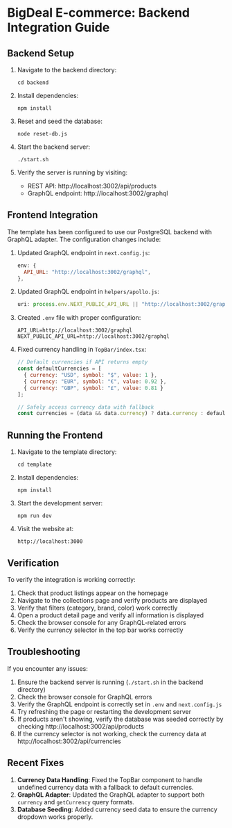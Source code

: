 # BigDeal E-commerce: Backend Integration Guide

## Backend Setup

1. Navigate to the backend directory:
   ```
   cd backend
   ```

2. Install dependencies:
   ```
   npm install
   ```

3. Reset and seed the database:
   ```
   node reset-db.js
   ```

4. Start the backend server:
   ```
   ./start.sh
   ```

5. Verify the server is running by visiting:
   - REST API: http://localhost:3002/api/products
   - GraphQL endpoint: http://localhost:3002/graphql

## Frontend Integration

The template has been configured to use our PostgreSQL backend with GraphQL adapter. The configuration changes include:

1. Updated GraphQL endpoint in `next.config.js`:
   ```javascript
   env: {
     API_URL: "http://localhost:3002/graphql",
   },
   ```

2. Updated GraphQL endpoint in `helpers/apollo.js`:
   ```javascript
   uri: process.env.NEXT_PUBLIC_API_URL || "http://localhost:3002/graphql",
   ```

3. Created `.env` file with proper configuration:
   ```
   API_URL=http://localhost:3002/graphql
   NEXT_PUBLIC_API_URL=http://localhost:3002/graphql
   ```

4. Fixed currency handling in `TopBar/index.tsx`:
   ```javascript
   // Default currencies if API returns empty
   const defaultCurrencies = [
     { currency: "USD", symbol: "$", value: 1 },
     { currency: "EUR", symbol: "€", value: 0.92 },
     { currency: "GBP", symbol: "£", value: 0.81 }
   ];
   
   // Safely access currency data with fallback
   const currencies = (data && data.currency) ? data.currency : defaultCurrencies;
   ```

## Running the Frontend

1. Navigate to the template directory:
   ```
   cd template
   ```

2. Install dependencies:
   ```
   npm install
   ```

3. Start the development server:
   ```
   npm run dev
   ```

4. Visit the website at:
   ```
   http://localhost:3000
   ```

## Verification

To verify the integration is working correctly:

1. Check that product listings appear on the homepage
2. Navigate to the collections page and verify products are displayed
3. Verify that filters (category, brand, color) work correctly
4. Open a product detail page and verify all information is displayed
5. Check the browser console for any GraphQL-related errors
6. Verify the currency selector in the top bar works correctly

## Troubleshooting

If you encounter any issues:

1. Ensure the backend server is running (`./start.sh` in the backend directory)
2. Check the browser console for GraphQL errors
3. Verify the GraphQL endpoint is correctly set in `.env` and `next.config.js`
4. Try refreshing the page or restarting the development server
5. If products aren't showing, verify the database was seeded correctly by checking http://localhost:3002/api/products
6. If the currency selector is not working, check the currency data at http://localhost:3002/api/currencies

## Recent Fixes

1. **Currency Data Handling**: Fixed the TopBar component to handle undefined currency data with a fallback to default currencies.
2. **GraphQL Adapter**: Updated the GraphQL adapter to support both `currency` and `getCurrency` query formats.
3. **Database Seeding**: Added currency seed data to ensure the currency dropdown works properly. 